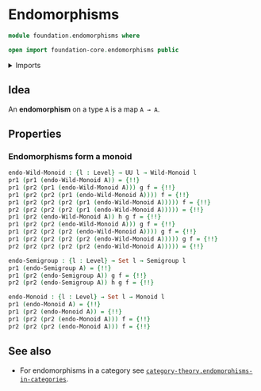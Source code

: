 # Endomorphisms

```agda
module foundation.endomorphisms where

open import foundation-core.endomorphisms public
```

<details><summary>Imports</summary>

```agda
open import foundation.dependent-pair-types
open import foundation.unit-type
open import foundation.universe-levels

open import foundation-core.function-types
open import foundation-core.identity-types
open import foundation-core.sets

open import group-theory.monoids
open import group-theory.semigroups

open import structured-types.wild-monoids
```

</details>

## Idea

An **endomorphism** on a type `A` is a map `A → A`.

## Properties

### Endomorphisms form a monoid

```agda
endo-Wild-Monoid : {l : Level} → UU l → Wild-Monoid l
pr1 (pr1 (endo-Wild-Monoid A)) = {!!}
pr1 (pr2 (pr1 (endo-Wild-Monoid A))) g f = {!!}
pr1 (pr2 (pr2 (pr1 (endo-Wild-Monoid A)))) f = {!!}
pr1 (pr2 (pr2 (pr2 (pr1 (endo-Wild-Monoid A))))) f = {!!}
pr2 (pr2 (pr2 (pr2 (pr1 (endo-Wild-Monoid A))))) = {!!}
pr1 (pr2 (endo-Wild-Monoid A)) h g f = {!!}
pr1 (pr2 (pr2 (endo-Wild-Monoid A))) g f = {!!}
pr1 (pr2 (pr2 (pr2 (endo-Wild-Monoid A)))) g f = {!!}
pr1 (pr2 (pr2 (pr2 (pr2 (endo-Wild-Monoid A))))) g f = {!!}
pr2 (pr2 (pr2 (pr2 (pr2 (endo-Wild-Monoid A))))) = {!!}

endo-Semigroup : {l : Level} → Set l → Semigroup l
pr1 (endo-Semigroup A) = {!!}
pr1 (pr2 (endo-Semigroup A)) g f = {!!}
pr2 (pr2 (endo-Semigroup A)) h g f = {!!}

endo-Monoid : {l : Level} → Set l → Monoid l
pr1 (endo-Monoid A) = {!!}
pr1 (pr2 (endo-Monoid A)) = {!!}
pr1 (pr2 (pr2 (endo-Monoid A))) f = {!!}
pr2 (pr2 (pr2 (endo-Monoid A))) f = {!!}
```

## See also

- For endomorphisms in a category see
  [`category-theory.endomorphisms-in-categories`](category-theory.endomorphisms-in-categories.md).
